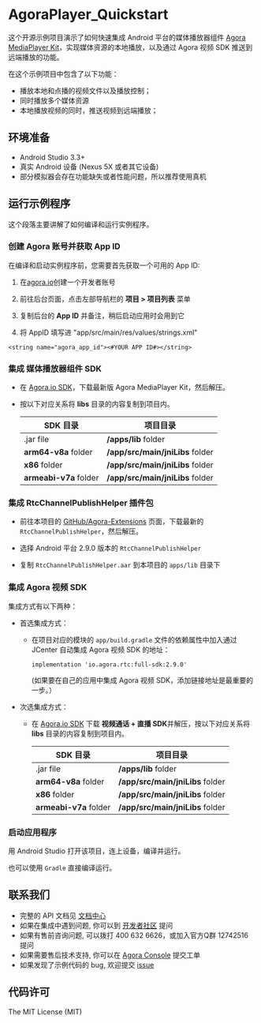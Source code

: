 # AgoraPlayer_Quickstart

这个开源示例项目演示了如何快速集成 Android 平台的媒体播放器组件 [Agora MediaPlayer Kit](https://download.agora.io/sdk/release/Agora_Media_Player_for_Android_rel.v1.1.0.91_20200228_2154.zip?_ga=2.22269240.208564419.1583061888-277459906.1543911509)，实现媒体资源的本地播放，以及通过 Agora 视频 SDK 推送到远端播放的功能。

在这个示例项目中包含了以下功能：

- 播放本地和点播的视频文件以及播放控制；
- 同时播放多个媒体资源
- 本地播放视频的同时，推送视频到远端播放；

## 环境准备

- Android Studio 3.3+
- 真实 Android 设备 (Nexus 5X 或者其它设备)
- 部分模拟器会存在功能缺失或者性能问题，所以推荐使用真机

## 运行示例程序

这个段落主要讲解了如何编译和运行实例程序。

### 创建 Agora 账号并获取 App ID

在编译和启动实例程序前，您需要首先获取一个可用的 App ID:
1. 在[agora.io](https://console.agora.io/signin/)创建一个开发者账号
2. 前往后台页面，点击左部导航栏的 **项目 > 项目列表** 菜单
3. 复制后台的 **App ID** 并备注，稍后启动应用时会用到它


5. 将 AppID 填写进 "app/src/main/res/values/strings.xml"
  ```
  <string name="agora_app_id"><#YOUR APP ID#></string>
  ```

### 集成 媒体播放器组件 SDK

- 在 [Agora.io SDK](https://www.agora.io/cn/download/)，下载最新版 Agora MediaPlayer Kit，然后解压。

- 按以下对应关系将 **libs** 目录的内容复制到项目内。

	SDK 目录|项目目录
	---|---
	.jar file|**/apps/lib** folder
	**arm64-v8a** folder|**/app/src/main/jniLibs** folder
	**x86** folder|**/app/src/main/jniLibs** folder
	**armeabi-v7a** folder|**/app/src/main/jniLibs** folder

### 集成 RtcChannelPublishHelper 插件包

- 前往本项目的 [GitHub/Agora-Extensions](https://github.com/AgoraIO/Agora-Extensions/releases) 页面，下载最新的 `RtcChannelPublishHelper`，然后解压。

- 选择 Android 平台 2.9.0 版本的 `RtcChannelPublishHelper`

- 复制 `RtcChannelPublishHelper.aar` 到本项目的 `apps/lib` 目录下

### 集成 Agora 视频 SDK

集成方式有以下两种：

- 首选集成方式：
	- 在项目对应的模块的 `app/build.gradle` 文件的依赖属性中加入通过 JCenter 自动集成 Agora 视频 SDK 的地址：

      ```
      implementation 'io.agora.rtc:full-sdk:2.9.0'
      ```
      (如果要在自己的应用中集成 Agora 视频 SDK，添加链接地址是最重要的一步。）
- 次选集成方式：
    - 在 [Agora.io SDK](https://www.agora.io/cn/download/) 下载 **视频通话 + 直播 SDK**并解压，按以下对应关系将 **libs** 目录的内容复制到项目内。

      SDK 目录|项目目录
      ---|---
      .jar file|**/apps/lib** folder
      **arm64-v8a** folder|**/app/src/main/jniLibs** folder
      **x86** folder|**/app/src/main/jniLibs** folder
      **armeabi-v7a** folder|**/app/src/main/jniLibs** folder


### 启动应用程序

用 Android Studio 打开该项目，连上设备，编译并运行。

也可以使用 `Gradle` 直接编译运行。


## 联系我们

- 完整的 API 文档见 [文档中心](https://docs.agora.io/cn/)
- 如果在集成中遇到问题, 你可以到 [开发者社区](https://dev.agora.io/cn/) 提问
- 如果有售前咨询问题, 可以拨打 400 632 6626，或加入官方Q群 12742516 提问
- 如果需要售后技术支持, 你可以在 [Agora Console](https://console.agora.io/) 提交工单
- 如果发现了示例代码的 bug, 欢迎提交 [issue](https://github.com/AgoraIO/Agora-Extensions/issues)

## 代码许可

The MIT License (MIT)
